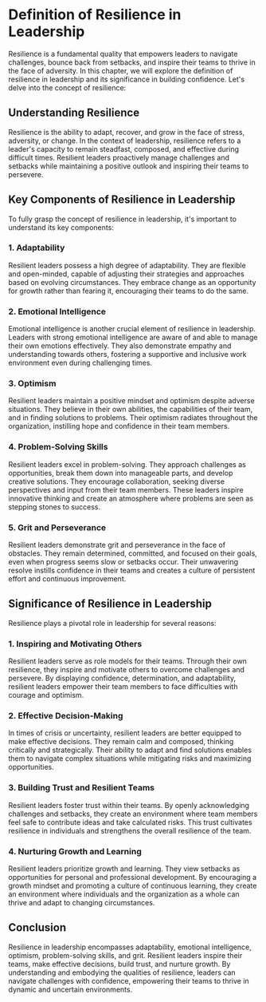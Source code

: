 Definition of Resilience in Leadership
=================================================

Resilience is a fundamental quality that empowers leaders to navigate challenges, bounce back from setbacks, and inspire their teams to thrive in the face of adversity. In this chapter, we will explore the definition of resilience in leadership and its significance in building confidence. Let's delve into the concept of resilience:

**Understanding Resilience**
----------------------------

Resilience is the ability to adapt, recover, and grow in the face of stress, adversity, or change. In the context of leadership, resilience refers to a leader's capacity to remain steadfast, composed, and effective during difficult times. Resilient leaders proactively manage challenges and setbacks while maintaining a positive outlook and inspiring their teams to persevere.

**Key Components of Resilience in Leadership**
----------------------------------------------

To fully grasp the concept of resilience in leadership, it's important to understand its key components:

### **1. Adaptability**

Resilient leaders possess a high degree of adaptability. They are flexible and open-minded, capable of adjusting their strategies and approaches based on evolving circumstances. They embrace change as an opportunity for growth rather than fearing it, encouraging their teams to do the same.

### **2. Emotional Intelligence**

Emotional intelligence is another crucial element of resilience in leadership. Leaders with strong emotional intelligence are aware of and able to manage their own emotions effectively. They also demonstrate empathy and understanding towards others, fostering a supportive and inclusive work environment even during challenging times.

### **3. Optimism**

Resilient leaders maintain a positive mindset and optimism despite adverse situations. They believe in their own abilities, the capabilities of their team, and in finding solutions to problems. Their optimism radiates throughout the organization, instilling hope and confidence in their team members.

### **4. Problem-Solving Skills**

Resilient leaders excel in problem-solving. They approach challenges as opportunities, break them down into manageable parts, and develop creative solutions. They encourage collaboration, seeking diverse perspectives and input from their team members. These leaders inspire innovative thinking and create an atmosphere where problems are seen as stepping stones to success.

### **5. Grit and Perseverance**

Resilient leaders demonstrate grit and perseverance in the face of obstacles. They remain determined, committed, and focused on their goals, even when progress seems slow or setbacks occur. Their unwavering resolve instills confidence in their teams and creates a culture of persistent effort and continuous improvement.

**Significance of Resilience in Leadership**
--------------------------------------------

Resilience plays a pivotal role in leadership for several reasons:

### **1. Inspiring and Motivating Others**

Resilient leaders serve as role models for their teams. Through their own resilience, they inspire and motivate others to overcome challenges and persevere. By displaying confidence, determination, and adaptability, resilient leaders empower their team members to face difficulties with courage and optimism.

### **2. Effective Decision-Making**

In times of crisis or uncertainty, resilient leaders are better equipped to make effective decisions. They remain calm and composed, thinking critically and strategically. Their ability to adapt and find solutions enables them to navigate complex situations while mitigating risks and maximizing opportunities.

### **3. Building Trust and Resilient Teams**

Resilient leaders foster trust within their teams. By openly acknowledging challenges and setbacks, they create an environment where team members feel safe to contribute ideas and take calculated risks. This trust cultivates resilience in individuals and strengthens the overall resilience of the team.

### **4. Nurturing Growth and Learning**

Resilient leaders prioritize growth and learning. They view setbacks as opportunities for personal and professional development. By encouraging a growth mindset and promoting a culture of continuous learning, they create an environment where individuals and the organization as a whole can thrive and adapt to changing circumstances.

Conclusion
----------

Resilience in leadership encompasses adaptability, emotional intelligence, optimism, problem-solving skills, and grit. Resilient leaders inspire their teams, make effective decisions, build trust, and nurture growth. By understanding and embodying the qualities of resilience, leaders can navigate challenges with confidence, empowering their teams to thrive in dynamic and uncertain environments.
